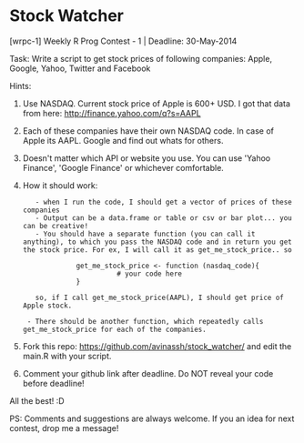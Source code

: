 Stock Watcher
=============

[wrpc-1] Weekly R Prog Contest - 1 | Deadline: 30-May-2014

Task: Write a script to get stock prices of following companies: Apple, Google, Yahoo, Twitter and Facebook 

Hints:

1. Use NASDAQ. Current stock price of Apple is 600+ USD. I got that data from here: http://finance.yahoo.com/q?s=AAPL
2. Each of these companies have their own NASDAQ code. In case of Apple its AAPL. Google and find out whats for others.
3. Doesn't matter which API or website you use. You can use 'Yahoo Finance', 'Google Finance' or whichever comfortable.
4. How it should work: 

          - when I run the code, I should get a vector of prices of these companies
          - Output can be a data.frame or table or csv or bar plot... you can be creative! 
          - You should have a separate function (you can call it anything), to which you pass the NASDAQ code and in return you get the stock price. For ex, I will call it as get_me_stock_price.. so

                    get_me_stock_price <- function (nasdaq_code){
                              # your code here
                    }

          so, if I call get_me_stock_price(AAPL), I should get price of Apple stock. 

        - There should be another function, which repeatedly calls get_me_stock_price for each of the companies.

5. Fork this repo: https://github.com/avinassh/stock_watcher/ and edit the main.R with your script. 
6. Comment your github link after deadline. Do NOT reveal your code before deadline!

All the best! :D

PS: Comments and suggestions are always welcome. If you an idea for next contest, drop me a message!
